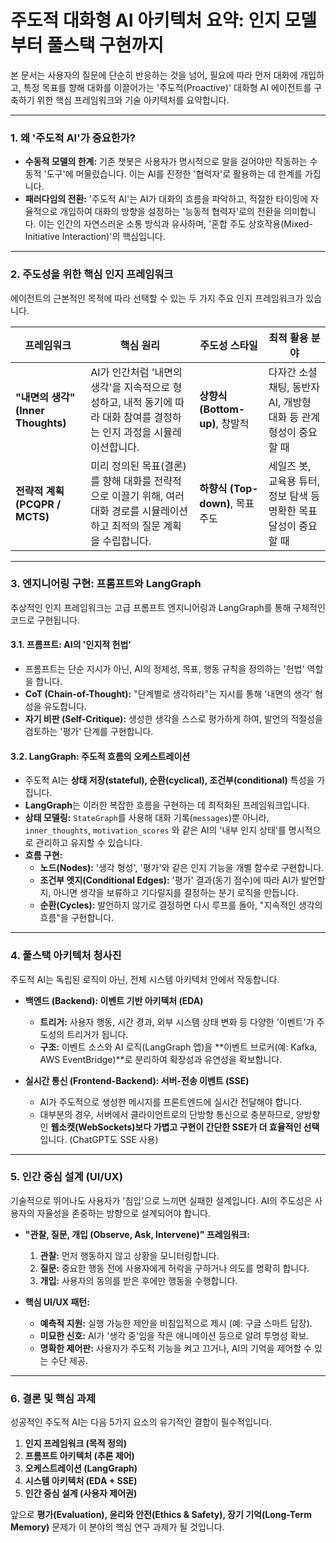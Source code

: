 # 주도적 대화형 AI 아키텍처 요약: 인지 모델부터 풀스택 구현까지

본 문서는 사용자의 질문에 단순히 반응하는 것을 넘어, 필요에 따라 먼저 대화에 개입하고, 특정 목표를 향해 대화를 이끌어가는 '주도적(Proactive)' 대화형 AI 에이전트를 구축하기 위한 핵심 프레임워크와 기술 아키텍처를 요약합니다.

---

### 1. 왜 '주도적 AI'가 중요한가?

-   **수동적 모델의 한계:** 기존 챗봇은 사용자가 명시적으로 말을 걸어야만 작동하는 수동적 '도구'에 머물렀습니다. 이는 AI를 진정한 '협력자'로 활용하는 데 한계를 가집니다.
-   **패러다임의 전환:** '주도적 AI'는 AI가 대화의 흐름을 파악하고, 적절한 타이밍에 자율적으로 개입하여 대화의 방향을 설정하는 '능동적 협력자'로의 전환을 의미합니다. 이는 인간의 자연스러운 소통 방식과 유사하며, '혼합 주도 상호작용(Mixed-Initiative Interaction)'의 핵심입니다.

---

### 2. 주도성을 위한 핵심 인지 프레임워크

에이전트의 근본적인 목적에 따라 선택할 수 있는 두 가지 주요 인지 프레임워크가 있습니다.

| 프레임워크                               | 핵심 원리                                                                                                | 주도성 스타일                      | 최적 활용 분야                                              |
| -------------------------------------- | -------------------------------------------------------------------------------------------------------- | ---------------------------------- | ----------------------------------------------------------- |
| **"내면의 생각" (Inner Thoughts)**       | AI가 인간처럼 '내면의 생각'을 지속적으로 형성하고, 내적 동기에 따라 대화 참여를 결정하는 인지 과정을 시뮬레이션합니다. | **상향식 (Bottom-up)**, 창발적     | 다자간 소셜 채팅, 동반자 AI, 개방형 대화 등 관계 형성이 중요할 때 |
| **전략적 계획 (PCQPR / MCTS)**           | 미리 정의된 목표(결론)를 향해 대화를 전략적으로 이끌기 위해, 여러 대화 경로를 시뮬레이션하고 최적의 질문 계획을 수립합니다. | **하향식 (Top-down)**, 목표 주도 | 세일즈 봇, 교육용 튜터, 정보 탐색 등 명확한 목표 달성이 중요할 때 |

---

### 3. 엔지니어링 구현: 프롬프트와 LangGraph

추상적인 인지 프레임워크는 고급 프롬프트 엔지니어링과 LangGraph를 통해 구체적인 코드로 구현됩니다.

#### **3.1. 프롬프트: AI의 '인지적 헌법'**

-   프롬프트는 단순 지시가 아닌, AI의 정체성, 목표, 행동 규칙을 정의하는 '헌법' 역할을 합니다.
-   **CoT (Chain-of-Thought):** "단계별로 생각하라"는 지시를 통해 '내면의 생각' 형성을 유도합니다.
-   **자기 비판 (Self-Critique):** 생성한 생각을 스스로 평가하게 하여, 발언의 적절성을 검토하는 '평가' 단계를 구현합니다.

#### **3.2. LangGraph: 주도적 흐름의 오케스트레이션**

-   주도적 AI는 **상태 저장(stateful), 순환(cyclical), 조건부(conditional)** 특성을 가집니다.
-   **LangGraph**는 이러한 복잡한 흐름을 구현하는 데 최적화된 프레임워크입니다.
-   **상태 모델링:** `StateGraph`를 사용해 대화 기록(`messages`)뿐 아니라, `inner_thoughts`, `motivation_scores` 와 같은 AI의 '내부 인지 상태'를 명시적으로 관리하고 유지할 수 있습니다.
-   **흐름 구현:**
    -   **노드(Nodes):** '생각 형성', '평가'와 같은 인지 기능을 개별 함수로 구현합니다.
    -   **조건부 엣지(Conditional Edges):** '평가' 결과(동기 점수)에 따라 AI가 발언할지, 아니면 생각을 보류하고 기다릴지를 결정하는 분기 로직을 만듭니다.
    -   **순환(Cycles):** 발언하지 않기로 결정하면 다시 루프를 돌아, "지속적인 생각의 흐름"을 구현합니다.

---

### 4. 풀스택 아키텍처 청사진

주도적 AI는 독립된 로직이 아닌, 전체 시스템 아키텍처 안에서 작동합니다.

-   **백엔드 (Backend): 이벤트 기반 아키텍처 (EDA)**
    -   **트리거:** 사용자 행동, 시간 경과, 외부 시스템 상태 변화 등 다양한 '이벤트'가 주도성의 트리거가 됩니다.
    -   **구조:** 이벤트 소스와 AI 로직(LangGraph 앱)을 **이벤트 브로커(예: Kafka, AWS EventBridge)**로 분리하여 확장성과 유연성을 확보합니다.

-   **실시간 통신 (Frontend-Backend): 서버-전송 이벤트 (SSE)**
    -   AI가 주도적으로 생성한 메시지를 프론트엔드에 실시간 전달해야 합니다.
    -   대부분의 경우, 서버에서 클라이언트로의 단방향 통신으로 충분하므로, 양방향인 **웹소켓(WebSockets)보다 가볍고 구현이 간단한 SSE가 더 효율적인 선택**입니다. (ChatGPT도 SSE 사용)

---

### 5. 인간 중심 설계 (UI/UX)

기술적으로 뛰어나도 사용자가 '침입'으로 느끼면 실패한 설계입니다. AI의 주도성은 사용자의 자율성을 존중하는 방향으로 설계되어야 합니다.

-   **"관찰, 질문, 개입 (Observe, Ask, Intervene)" 프레임워크:**
    1.  **관찰:** 먼저 행동하지 않고 상황을 모니터링합니다.
    2.  **질문:** 중요한 행동 전에 사용자에게 허락을 구하거나 의도를 명확히 합니다.
    3.  **개입:** 사용자의 동의를 받은 후에만 행동을 수행합니다.

-   **핵심 UI/UX 패턴:**
    -   **예측적 지원:** 실행 가능한 제안을 비침입적으로 제시 (예: 구글 스마트 답장).
    -   **미묘한 신호:** AI가 '생각 중'임을 작은 애니메이션 등으로 알려 투명성 확보.
    -   **명확한 제어판:** 사용자가 주도적 기능을 켜고 끄거나, AI의 기억을 제어할 수 있는 수단 제공.

---

### 6. 결론 및 핵심 과제

성공적인 주도적 AI는 다음 5가지 요소의 유기적인 결합이 필수적입니다.

1.  **인지 프레임워크 (목적 정의)**
2.  **프롬프트 아키텍처 (추론 제어)**
3.  **오케스트레이션 (LangGraph)**
4.  **시스템 아키텍처 (EDA + SSE)**
5.  **인간 중심 설계 (사용자 제어권)**

앞으로 **평가(Evaluation), 윤리와 안전(Ethics & Safety), 장기 기억(Long-Term Memory)** 문제가 이 분야의 핵심 연구 과제가 될 것입니다.
